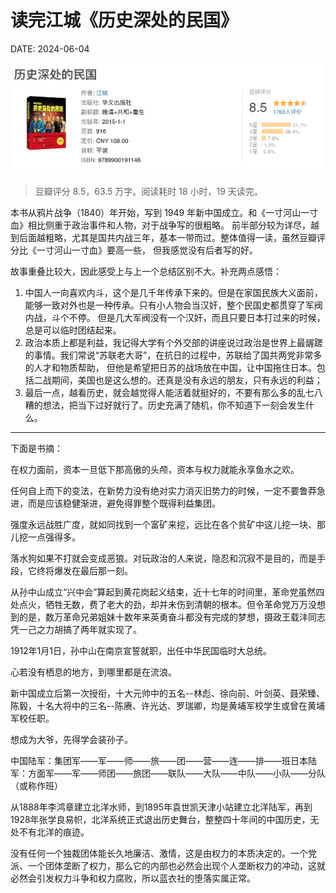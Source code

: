 # 读完江城《历史深处的民国》

DATE: 2024-06-04

![](imgs/20240606.png)

> 豆瓣评分 8.5，63.5 万字。阅读耗时 18 小时，19 天读完。

本书从鸦片战争（1840）年开始，写到 1949 年新中国成立。和《一寸河山一寸血》相比侧重于政治事件和人物，对于战争写的很粗略。
前半部分较为详尽，越到后面越粗略，尤其是国共内战三年，基本一带而过。整体值得一读，虽然豆瓣评分比《一寸河山一寸血》要高一些，
但我感觉没有后者写的好。

故事重叠比较大，因此感受上与上一个总结区别不大。补充两点感悟：

1. 中国人一向喜欢内斗，这个是几千年传承下来的。但是在家国民族大义面前，能够一致对外也是一种传承。只有小人物会当汉奸，整个民国史都贯穿了军阀内战，斗个不停。
   但是几大军阀没有一个汉奸，而且只要日本打过来的时候，总是可以临时团结起来。
2. 政治本质上都是利益，我记得大学有个外交部的讲座说过政治是世界上最龌蹉的事情。我们常说“苏联老大哥”，在抗日的过程中，苏联给了国共两党非常多的人才和物质帮助，
   但他是希望把日苏的战场放在中国，让中国拖住日本。包括二战期间，美国也是这么想的。还真是没有永远的朋友，只有永远的利益；
3. 最后一点，越看历史，就会越觉得人能活着就挺好的，不要有那么多的乱七八糟的想法，把当下过好就行了。历史充满了随机，你不知道下一刻会发生什么。

-----------

下面是书摘：

在权力面前，资本一旦低下那高傲的头颅，资本与权力就能永享鱼水之欢。

任何自上而下的变法，在新势力没有绝对实力消灭旧势力的时候，一定不要鲁莽急进，而是应该稳健渐进，避免得罪整个既得利益集团。

强度永远战胜广度，就如同找到一个富矿来挖，远比在各个贫矿中这儿挖一块、那儿挖一点强得多。

落水狗如果不打就会变成恶狼。对玩政治的人来说，隐忍和沉寂不是目的，而是手段，它终将爆发在最后那一刻。

从孙中山成立“兴中会”算起到黄花岗起义结束，近十七年的时间里，革命党虽然四处点火，牺牲无数，费了老大的劲，却并未伤到清朝的根本。但令革命党万万没想到的是，数万革命兄弟姐妹十数年来英勇奋斗都没有完成的梦想，摄政王载沣同志凭一己之力胡搞了两年就实现了。

1912年1月1日，孙中山在南京宣誓就职，出任中华民国临时大总统。

心若没有栖息的地方，到哪里都是在流浪。

新中国成立后第一次授衔，十大元帅中的五名--林彪、徐向前、叶剑英、聂荣臻、陈毅，十名大将中的三名--陈赓、许光达、罗瑞卿，均是黄埔军校学生或曾在黄埔军校任职。

想成为大爷，先得学会装孙子。

中国陆军：集团军——军——师——旅——团——营——连——排——班日本陆军：方面军——军——师团——旅团——联队——大队——中队——小队——分队（或称作班）

从1888年李鸿章建立北洋水师，到1895年袁世凯天津小站建立北洋陆军，再到1928年张学良易帜，北洋系统正式退出历史舞台，整整四十年间的中国历史，无处不有北洋的痕迹。

没有任何一个独裁团体能长久地廉洁、激情，这是由权力的本质决定的。一个党派、一个团体垄断了权力，那么它的内部也必然会出现个人垄断权力的冲动，这就必然会引发权力斗争和权力腐败，所以蓝衣社的堕落实属正常。

